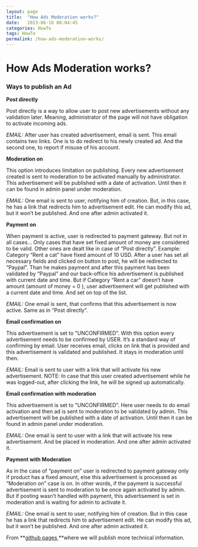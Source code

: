```yaml
---
layout: page
title:  "How Ads Moderation works?"
date:   2013-06-16 08:04:45
categories: HowTo
tags: HowTo
permalink: /how-ads-moderation-works/
---
```

# How Ads Moderation works?

### Ways to publish an Ad

**Post directly**

Post directly is a way to allow user to post new advertisements without any validation later. Meaning, administrator of the page will not have obligation to activate incoming ads.

_EMAIL:_ After user has created advertisement, email is sent. This email contains two links. One is to do redirect to his newly created ad. And the second one, to report if misuse of his account.

**Moderation on**

This option introduces limitation on publishing. Every new advertisement created is sent to moderation to be activated manually by administrator. This advertisement will be published with a date of activation. Until then it can be found in admin panel under moderation.

_EMAIL:_ One email is sent to user, notifying him of creation. But, in this case, he has a link that redirects him to advertisement edit. He can modify this ad, but it won’t be published. And one after admin activated it.  

**Payment on**

When payment is active, user is redirected to payment gateway. But not in all cases… Only cases that have set fixed amount of money are considered to be valid. Other ones are dealt like in case of “Post directly”. Example: Category “Rent a cat” have fixed amount of 10 USD. After a user has set all necessary fields and clicked on button to post, he will be redirected to “Paypal”. Than he makes payment and after this payment has been validated by “Paypal” and our back-office his advertisement is published with current date and time. But if Category “Rent a car” doesn’t have amount (amount of money = 0 ), user advertisement will get published with a current date and time. And set on top of the list.

_EMAIL:_ One email is sent, that confirms that this advertisement is now active. Same as in “Post directly”.

**Email confirmation on**

This advertisement is set to "UNCONFIRMED". With this option every advertisement needs to be confirmed by USER. It’s a standard way of confirming by email. User receives email, clicks on link that is provided and this advertisement is validated and published. It stays in moderation until then.

_EMAIL:_ Email is sent to user with a link that will activate his new advertisement. NOTE: In case that this user created advertisement while he was logged-out, after clicking the link, he will be signed up automatically.

**Email confirmation with moderation**

This advertisement is set to "UNCONFIRMED". Here user needs to do email activation and then ad is sent to moderation to be validated by admin. This advertisement will be published with a date of activation. Until then it can be found in admin panel under moderation.

_EMAIL:_ One email is sent to user with a link that will activate his new advertisement. And be placed in moderation. And one after admin activated it.

**Payment with Moderation**

As in the case of “payment on” user is redirected to payment gateway only if product has a fixed amount, else this advertisement is processed as “Moderation on” case is on. In other words, if the payment is successful advertisement is sent to moderation to be once again activated by admin. But if posting wasn’t handled with payment, this advertisement is set in moderation and is waiting for admin to activate it.

_EMAIL:_ One email is sent to user, notifying him of creation. But in this case he has a link that redirects him to advertisement edit. He can modify this ad, but it won’t be published. And one after admin activated it.

From **[github pages ](https://github.com/open-classifieds/openclassifieds2/wiki/_pages)**where we will publish more technical information.


<!--title: How Ads Moderation works?
link: http://open-classifieds.com/2013/06/16/how-ads-moderation-works/
author: admin
description: 
post_id: 8574
created: 2013/06/16 10:04:45
created_gmt: 2013/06/16 08:04:45
comment_status: open
post_name: how-ads-moderation-works
status: publish
post_type: post-->